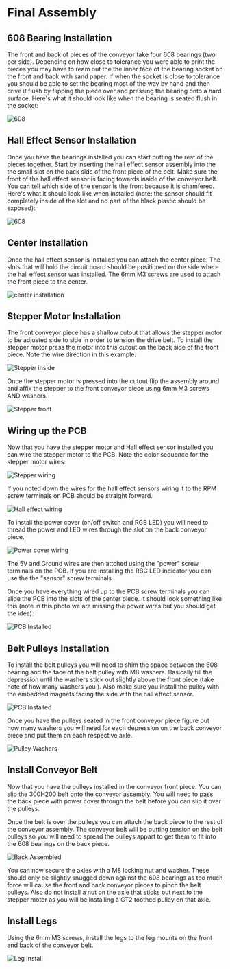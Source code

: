 # Final Assembly
## 608 Bearing Installation
The front and back of pieces of the conveyor take four 608 bearings (two per side). Depending on how close to tolerance you were able to print the pieces you may have to ream out the the inner face of the bearing socket on the front and back with sand paper. If when the socket is close to tolerance you should be able to set the bearing most of the way by hand and then drive it flush by flipping the piece over and pressing the bearing onto a hard surface. Here's what it should look like when the bearing is seated flush in the socket:

![608](./images/608_install.jpg)

## Hall Effect Sensor Installation

Once you have the bearings installed you can start putting the rest of the pieces together. Start by inserting the hall effect sensor assembly into the the small slot on the back side of the front piece of the belt. Make sure the front of the hall effect sensor is facing towards inside of the conveyor belt. You can tell which side of the sensor is the front because it is chamfered. Here's what it should look like when installed (note: the sensor should fit completely inside of the slot and no part of the black plastic should be exposed):

![608](./images/hall_effect_install.jpg)

## Center Installation
Once the hall effect sensor is installed you can attach the center piece. The slots that will hold the circuit board should be positioned on the side where the hall effect sensor was installed. The 6mm M3 screws are used to attach the front piece to the center.

![center installation](./images/center_install.jpg)

## Stepper Motor Installation

The front conveyor piece has a shallow cutout that allows the stepper motor to be adjusted side to side in order to tension the drive belt. To install the stepper motor press the motor into this cutout on the back side of the front piece. Note the wire direction in this example:

![Stepper inside](./images/stepper_install_back.jpg)

Once the stepper motor is pressed into the cutout flip the assembly around and affix the stepper to the front conveyor piece using 6mm M3 screws AND washers. 

![Stepper front](./images/stepper_install_front.jpg)

## Wiring up the PCB

Now that you have the stepper motor and Hall effect sensor installed you can wire the stepper motor to the PCB. Note the color sequence for the stepper motor wires:

![Stepper wiring](./images/stepper_pcb_wiring.jpg)

If you noted down the wires for the hall effect sensors wiring it to the RPM screw terminals on PCB should be straight forward.

![Hall effect wiring](./images/hall_effect_pcb_wiring.jpg)

To install the power cover (on/off switch and RGB LED) you will need to thread the power and LED wires through the slot on the back conveyor piece. 

![Power cover wiring](./images/power_cover_pcb_wiring.jpg)

The 5V and Ground wires are then attched using the "power" screw terminals on the PCB. If you are installing the RBC LED indicator you can use the the "sensor" screw terminals. 

Once you have everything wired up to the PCB screw terminals you can slide the PCB into the slots of the center piece. It should look something like this (note in this photo we are missing the power wires but you should get the idea):

![PCB Installed](./images/pcb_installed.jpg)

## Belt Pulleys Installation

To install the belt pulleys you will need to shim the space between the 608 bearing and the face of the belt pulley with M8 washers. Basically fill the depression until the washers stick out slightly above the front piece (take note of how many washers you ). Also make sure you install the pulley with the embedded magnets facing the side with the hall effect sensor.

![PCB Installed](./images/pulley_install_hall_effect_side.jpg)

Once you have the pulleys seated in the front conveyor piece figure out how many washers you will need for each depression on the back conveyor piece and put them on each respective axle. 

![Pulley Washers](./images/pulley_washers.jpg)

## Install Conveyor Belt

Now that you have the pulleys installed in the conveyor front piece. You can slip the 300H200 belt onto the conveyor assembly. You will need to pass the back piece with power cover through the belt before you can slip it over the pulleys. 

Once the belt is over the pulleys you can attach the back piece to the rest of the conveyor assembly. The conveyor belt will be putting tension on the belt pulleys so you will need to spread the pulleys appart to get them to fit into the 608 bearings on the back piece. 

![Back Assembled](./images/back_assembled.jpg)

You can now secure the axles with a M8 locking nut and washer. These should only be slightly snugged down against the 608 bearings as too much force will cause the front and back conveyor pieces to pinch the belt pulleys. Also do not install a nut on the axle that sticks out next to the stepper motor as you will be installing a GT2 toothed pulley on that axle.

## Install Legs

Using the 6mm M3 screws, install the legs to the leg mounts on the front and back of the conveyor belt. 


![Leg Install](./images/leg_install.jpg)
